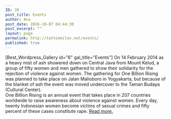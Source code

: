 ```yaml
---
ID: 28
post_title: Events
author: Ana
post_date: 2016-10-07 04:44:30
post_excerpt: ""
layout: page
permalink: http://tattoomilan.net/events/
published: true
---
```

[Best_Wordpress_Gallery id="6" gal_title="Events"]
On 14 February 2014 as a heavy mist of ash showered down on Central Java from Mount Kelud, a group of fifty women and men gathered to show their solidarity for the rejection of violence against women. The gathering for One Billion Rising was planned to take place on Jalan Malioboro in Yogyakarta, but because of the blanket of ash the event was moved undercover to the Taman Budaya (Cultural Center). 
</br>
One Billion Rising is an annual event that takes place in 207 countries worldwide to raise awareness about violence against women. Every day, twenty Indonesian women become victims of sexual crimes and fifty percent of these cases constitute rape. <a href="http://www.insideindonesia.org/dancing-against-violence" target="_blank">Read more.</a>